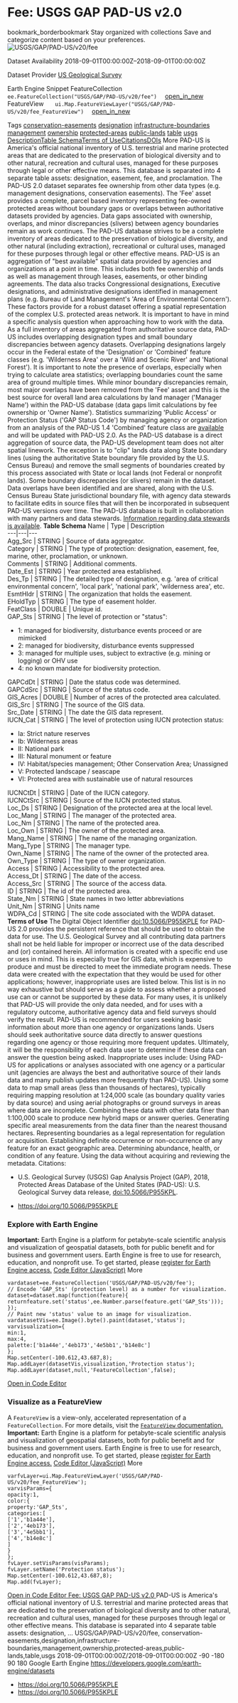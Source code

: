  
#  Fee: USGS GAP PAD-US v2.0 
bookmark_borderbookmark Stay organized with collections  Save and categorize content based on your preferences.
![USGS/GAP/PAD-US/v20/fee](https://developers.google.com/earth-engine/datasets/images/USGS/USGS_GAP_PAD-US_v20_fee_sample.png) 

Dataset Availability
    2018-09-01T00:00:00Z–2018-09-01T00:00:00Z 

Dataset Provider
     [ US Geological Survey ](https://www.usgs.gov/core-science-systems/science-analytics-and-synthesis/gap/science/protected-areas) 

Earth Engine Snippet
     FeatureCollection `    ee.FeatureCollection("USGS/GAP/PAD-US/v20/fee")   ` [ open_in_new ](https://code.earthengine.google.com/?scriptPath=Examples:Datasets/USGS/USGS_GAP_PAD-US_v20_fee)      FeatureView  `    ui.Map.FeatureViewLayer("USGS/GAP/PAD-US/v20/fee_FeatureView")   ` [ open_in_new ](https://code.earthengine.google.com/?scriptPath=Examples:Datasets/USGS/USGS_GAP_PAD-US_v20_fee_FeatureView) 

Tags
     [conservation-easements](https://developers.google.com/earth-engine/datasets/tags/conservation-easements) [designation](https://developers.google.com/earth-engine/datasets/tags/designation) [infrastructure-boundaries](https://developers.google.com/earth-engine/datasets/tags/infrastructure-boundaries) [management](https://developers.google.com/earth-engine/datasets/tags/management) [ownership](https://developers.google.com/earth-engine/datasets/tags/ownership) [protected-areas](https://developers.google.com/earth-engine/datasets/tags/protected-areas) [public-lands](https://developers.google.com/earth-engine/datasets/tags/public-lands) [table](https://developers.google.com/earth-engine/datasets/tags/table) [usgs](https://developers.google.com/earth-engine/datasets/tags/usgs)
[Description](https://developers.google.com/earth-engine/datasets/catalog/USGS_GAP_PAD-US_v20_fee#description)[Table Schema](https://developers.google.com/earth-engine/datasets/catalog/USGS_GAP_PAD-US_v20_fee#table-schema)[Terms of Use](https://developers.google.com/earth-engine/datasets/catalog/USGS_GAP_PAD-US_v20_fee#terms-of-use)[Citations](https://developers.google.com/earth-engine/datasets/catalog/USGS_GAP_PAD-US_v20_fee#citations)[DOIs](https://developers.google.com/earth-engine/datasets/catalog/USGS_GAP_PAD-US_v20_fee#dois) More
PAD-US is America's official national inventory of U.S. terrestrial and marine protected areas that are dedicated to the preservation of biological diversity and to other natural, recreation and cultural uses, managed for these purposes through legal or other effective means. This database is separated into 4 separate table assets: designation, easement, fee, and proclamation.
The PAD-US 2.0 dataset separates fee ownership from other data types (e.g. management designations, conservation easements). The 'Fee' asset provides a complete, parcel based inventory representing fee-owned protected areas without boundary gaps or overlaps between authoritative datasets provided by agencies. Data gaps associated with ownership, overlaps, and minor discrepancies (slivers) between agency boundaries remain as work continues.
The PAD-US database strives to be a complete inventory of areas dedicated to the preservation of biological diversity, and other natural (including extraction), recreational or cultural uses, managed for these purposes through legal or other effective means. PAD-US is an aggregation of "best available" spatial data provided by agencies and organizations at a point in time. This includes both fee ownership of lands as well as management through leases, easements, or other binding agreements. The data also tracks Congressional designations, Executive designations, and administrative designations identified in management plans (e.g. Bureau of Land Management's 'Area of Environmental Concern'). These factors provide for a robust dataset offering a spatial representation of the complex U.S. protected areas network. It is important to have in mind a specific analysis question when approaching how to work with the data. As a full inventory of areas aggregated from authoritative source data, PAD-US includes overlapping designation types and small boundary discrepancies between agency datasets. Overlapping designations largely occur in the Federal estate of the 'Designation' or 'Combined' feature classes (e.g. 'Wilderness Area' over a 'Wild and Scenic River' and 'National Forest').
It is important to note the presence of overlaps, especially when trying to calculate area statistics; overlapping boundaries count the same area of ground multiple times. While minor boundary discrepancies remain, most major overlaps have been removed from the 'Fee' asset and this is the best source for overall land area calculations by land manager ('Manager Name') within the PAD-US database (data gaps limit calculations by fee ownership or 'Owner Name'). Statistics summarizing 'Public Access' or Protection Status ('GAP Status Code') by managing agency or organization from an analysis of the PAD-US 1.4 'Combined' feature class are [available](https://www.usgs.gov/core-science-systems/science-analytics-and-synthesis/gap/science/pad-us-statistics-and-reports) and will be updated with PAD-US 2.0. As the PAD-US database is a direct aggregation of source data, the PAD-US development team does not alter spatial linework. The exception is to "clip" lands data along State boundary lines (using the authoritative State boundary file provided by the U.S. Census Bureau) and remove the small segments of boundaries created by this process associated with State or local lands (not Federal or nonprofit lands). Some boundary discrepancies (or slivers) remain in the dataset. Data overlaps have been identified and are shared, along with the U.S. Census Bureau State jurisdictional boundary file, with agency data stewards to facilitate edits in source files that will then be incorporated in subsequent PAD-US versions over time. The PAD-US database is built in collaboration with many partners and data stewards. [Information regarding data stewards is available](https://www.usgs.gov/core-science-systems/science-analytics-and-synthesis/gap/science/pad-us-data-stewards).
**Table Schema**
Name | Type | Description  
---|---|---  
Agg_Src | STRING | Source of data aggregator.  
Category | STRING | The type of protection: designation, easement, fee, marine, other, proclamation, or unknown.  
Comments | STRING | Additional comments.  
Date_Est | STRING | Year protected area established.  
Des_Tp | STRING | The detailed type of designation, e.g. 'area of critical environmental concern', 'local park', 'national park', 'wilderness area', etc.  
EsmtHldr | STRING | The organization that holds the easement.  
EHoldTyp | STRING | The type of easement holder.  
FeatClass | DOUBLE | Unique id.  
GAP_Sts | STRING | The level of protection or "status":
  * 1: managed for biodiversity, disturbance events proceed or are mimicked
  * 2: managed for biodiversity, disturbance events suppressed
  * 3: managed for multiple uses, subject to extractive (e.g. mining or logging) or OHV use
  * 4: no known mandate for biodiversity protection.

  
GAPCdDt | STRING | Date the status code was determined.  
GAPCdSrc | STRING | Source of the status code.  
GIS_Acres | DOUBLE | Number of acres of the protected area calculated.  
GIS_Src | STRING | The source of the GIS data.  
Src_Date | STRING | The date the GIS data represent.  
IUCN_Cat | STRING | The level of protection using IUCN protection status:
  * Ia: Strict nature reserves
  * Ib: Wilderness areas
  * II: National park
  * III: Natural monument or feature
  * IV: Habitat/species management; Other Conservation Area; Unassigned
  * V: Protected landscape / seascape
  * VI: Protected area with sustainable use of natural resources

  
IUCNCtDt | STRING | Date of the IUCN category.  
IUCNCtSrc | STRING | Source of the IUCN protected status.  
Loc_Ds | STRING | Designation of the protected area at the local level.  
Loc_Mang | STRING | The manager of the protected area.  
Loc_Nm | STRING | The name of the protected area.  
Loc_Own | STRING | The owner of the protected area.  
Mang_Name | STRING | The name of the managing organization.  
Mang_Type | STRING | The manager type.  
Own_Name | STRING | The name of the owner of the protected area.  
Own_Type | STRING | The type of owner organization.  
Access | STRING | Accessibility to the protected area.  
Access_Dt | STRING | The date of the access.  
Access_Src | STRING | The source of the access data.  
ID | STRING | The id of the protected area.  
State_Nm | STRING | State names in two letter abbreviations  
Unit_Nm | STRING | Units name  
WDPA_Cd | STRING | The site code associated with the WDPA dataset.  
**Terms of Use**
The Digital Object Identifier [doi:10.5066/P955KPLE](https://doi.org/10.5066/P955KPLE) for PAD-US 2.0 provides the persistent reference that should be used to obtain the data for use. The U.S. Geological Survey and all contributing data partners shall not be held liable for improper or incorrect use of the data described and (or) contained herein. All information is created with a specific end use or uses in mind. This is especially true for GIS data, which is expensive to produce and must be directed to meet the immediate program needs. These data were created with the expectation that they would be used for other applications; however, inappropriate uses are listed below. This list is in no way exhaustive but should serve as a guide to assess whether a proposed use can or cannot be supported by these data. For many uses, it is unlikely that PAD-US will provide the only data needed, and for uses with a regulatory outcome, authoritative agency data and field surveys should verify the result. PAD-US is recommended for users seeking basic information about more than one agency or organizations lands. Users should seek authoritative source data directly to answer questions regarding one agency or those requiring more frequent updates. Ultimately, it will be the responsibility of each data user to determine if these data can answer the question being asked. Inappropriate uses include: Using PAD-US for applications or analyses associated with one agency or a particular unit (agencies are always the best and authoritative source of their lands data and many publish updates more frequently than PAD-US). Using some data to map small areas (less than thousands of hectares), typically requiring mapping resolution at 1:24,000 scale (as boundary quality varies by data source) and using aerial photographs or ground surveys in areas where data are incomplete. Combining these data with other data finer than 1:100,000 scale to produce new hybrid maps or answer queries. Generating specific areal measurements from the data finer than the nearest thousand hectares. Representing boundaries as a legal representation for regulation or acquisition. Establishing definite occurrence or non-occurrence of any feature for an exact geographic area. Determining abundance, health, or condition of any feature. Using the data without acquiring and reviewing the metadata.
Citations:
  * U.S. Geological Survey (USGS) Gap Analysis Project (GAP), 2018, Protected Areas Database of the United States (PAD-US): U.S. Geological Survey data release, [doi:10.5066/P955KPL](https://doi.org/10.5066/P955KPLE).


  * [ https://doi.org/10.5066/P955KPLE ](https://doi.org/10.5066/P955KPLE)


### Explore with Earth Engine
**Important:** Earth Engine is a platform for petabyte-scale scientific analysis and visualization of geospatial datasets, both for public benefit and for business and government users. Earth Engine is free to use for research, education, and nonprofit use. To get started, please [register for Earth Engine access.](https://console.cloud.google.com/earth-engine)
[Code Editor (JavaScript)](https://developers.google.com/earth-engine/datasets/catalog/USGS_GAP_PAD-US_v20_fee#code-editor-javascript-sample) More
```
vardataset=ee.FeatureCollection('USGS/GAP/PAD-US/v20/fee');
// Encode 'GAP_Sts' (protection level) as a number for visualization.
dataset=dataset.map(function(feature){
returnfeature.set('status',ee.Number.parse(feature.get('GAP_Sts')));
});
// Paint new 'status' value to an image for visualization.
vardatasetVis=ee.Image().byte().paint(dataset,'status');
varvisualization={
min:1,
max:4,
palette:['b1a44e','4eb173','4e5bb1','b14e8c']
};
Map.setCenter(-100.612,43.687,8);
Map.addLayer(datasetVis,visualization,'Protection status');
Map.addLayer(dataset,null,'FeatureCollection',false);
```
[ Open in Code Editor ](https://code.earthengine.google.com/?scriptPath=Examples:Datasets/USGS/USGS_GAP_PAD-US_v20_fee)
### Visualize as a FeatureView
A `FeatureView` is a view-only, accelerated representation of a `FeatureCollection`. For more details, visit the [ `FeatureView` documentation. ](https://developers.google.com/earth-engine/guides/featureview_overview)
**Important:** Earth Engine is a platform for petabyte-scale scientific analysis and visualization of geospatial datasets, both for public benefit and for business and government users. Earth Engine is free to use for research, education, and nonprofit use. To get started, please [register for Earth Engine access.](https://console.cloud.google.com/earth-engine)
[Code Editor (JavaScript)](https://developers.google.com/earth-engine/datasets/catalog/USGS_GAP_PAD-US_v20_fee#code-editor-javascript-sample) More
```
varfvLayer=ui.Map.FeatureViewLayer('USGS/GAP/PAD-US/v20/fee_FeatureView');
varvisParams={
opacity:1,
color:{
property:'GAP_Sts',
categories:[
['1','b1a44e'],
['2','4eb173'],
['3','4e5bb1'],
['4','b14e8c']
]
}
};
fvLayer.setVisParams(visParams);
fvLayer.setName('Protection status');
Map.setCenter(-100.612,43.687,8);
Map.add(fvLayer);
```
[ Open in Code Editor ](https://code.earthengine.google.com/?scriptPath=Examples:Datasets/USGS/USGS_GAP_PAD-US_v20_fee_FeatureView)
[ Fee: USGS GAP PAD-US v2.0 ](https://developers.google.com/earth-engine/datasets/catalog/USGS_GAP_PAD-US_v20_fee)
PAD-US is America's official national inventory of U.S. terrestrial and marine protected areas that are dedicated to the preservation of biological diversity and to other natural, recreation and cultural uses, managed for these purposes through legal or other effective means. This database is separated into 4 separate table assets: designation, …
USGS/GAP/PAD-US/v20/fee, conservation-easements,designation,infrastructure-boundaries,management,ownership,protected-areas,public-lands,table,usgs 
2018-09-01T00:00:00Z/2018-09-01T00:00:00Z
-90 -180 90 180 
Google Earth Engine
https://developers.google.com/earth-engine/datasets
  * [ https://doi.org/10.5066/P955KPLE ](https://doi.org/https://www.usgs.gov/core-science-systems/science-analytics-and-synthesis/gap/science/protected-areas)
  * [ https://doi.org/10.5066/P955KPLE ](https://doi.org/https://developers.google.com/earth-engine/datasets/catalog/USGS_GAP_PAD-US_v20_fee)


